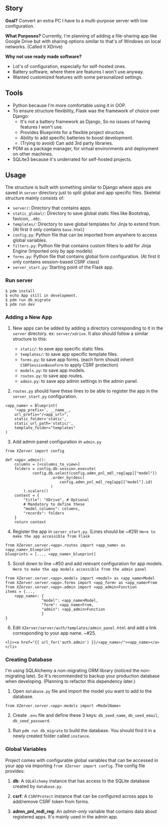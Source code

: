 ## Story

**Goal?**
Convert an extra PC I have to a multi-purpose server with low configuration.

**What Purposes?**
Currently, I'm planning of adding a file-sharing app like Google Drive but with sharing options similar to that's of Windows on local networks. (Called it XDrive)  

**Why not use ready made software?**
* Lot's of configuration, especially for self-hosted ones.
* Battery software, where there are features I won't use anyway.
* Wanted customized features with some personalized settings.

## Tools

* Python because I'm more comfortable using it in OOP.
* To ensure structure flexibility, Flask was the framework of choice over Django:
	* It's not a battery framework as Django, So no issues of having features I won't use.
	* Provides Blueprints for a flexible project structure.
	* Ability to add specific batteries to boost development.
	* (Trying to avoid) Can add 3rd party libraries.
* PDM as a package manager, for virtual environments and deployment on other machines.
* SQLite3 because it's underrated for self-hosted projects.

## Usage

The structure is built with something similar to Django where apps are saved in `server` directory just to split global and app specific files. Skeletal structure mainly consists of:

- `server/`: Directory that contains apps.
- `static_global/`: Directory to save global static files like Bootstrap, favicon, ..etc.
- `templates/`: Directory to save global templates for Jinja to extend from. (At first it only contains `base.html`)
- `config.py`: Python file that can be imported from anywhere to access global variables.
- `filters.py`: Python file that contains custom filters to add for Jinja Engine (Imported only by app models)
- `forms.py`: Python file that contains global form configuration. (At first it only contains session-based CSRF class)
- `server_start.py`: Starting point of the Flask app.

### Run server

```
$ pdm install
$ echo App still in development.
$ pdm run db_migrate
$ pdm run dev
```

### Adding a New App

1) New apps can be added by adding a directory corresponding to it in the `server` directory. ex: `server/xdrive`. It also should follow a similar structure to this:
	* `static/`: to save app specific static files.
	* `templates/`: to save app specific template files.
	* `forms.py`: to save app forms. (each form should inherit `CSRFSessionBaseForm` to apply CSRF protection)
	* `models.py`: to save app models.
	* `routes.py`: to save app routes.
	* `admin.py`: to save app admin settings in the admin panel.

2) `routes.py` should have these lines to be able to register the app in the `server_start.py` configuration.
```
<app_name> = Blueprint(
	'<app_prefix>', __name__,
	url_prefix="/<app_url>",
	static_folder='static',
	static_url_path='static/',
	template_folder="templates"
)
```

3) Add admin panel configuration in `admin.py`
```
from XZerver import config

def <app>_admin():
	columns = [<columns_to_view>]
	folders = config.db.session.execute(
			config.db.select(config.admn_pnl_mdl_reg[app]["model"])
					.order_by(desc(
						config.admn_pnl_mdl_reg[app]["model"].id)
					)
		).scalars()
	context = {
		"title": "XDrive", # Optional
		# Mandatory to define these
		"model_columns": columns,
		"records": folders
	}
	return context
```

4) Register the app in `server_start.py`. (Lines should be ~#29)
   `Here to make the app accessible from Flask`
```
from XZerver.server.<app>.routes import <app_name> as <app_name>_blueprint
blueprints = [..., <app_name>_blueprint]
```

5) Scroll down to line ~#50 and add relevant configuration for app models. 
   `Here to make the app models accessible from the admin panel`
```
from XZerver.server.<app>.models import <model> as <app_name>Model
from XZerver.server.<app>.forms import <app_form> as <app_name>From
from XZerver.server.<app>.admin import <app_admin>Function
items = {..., 
	<app_name>: {
				"model": <app_name>Model, 
				"form": <app_name>From,
				"admin": <app_admin>Function
				}
}
```

6) Edit `XZerver/server/auth/templates/admin_panel.html` and add a link corresponding to your app name. ~#25.
```
<li><a href="{{ url_for('auth.admin') }}/<app_name>/"><app_name></a></li>
```

### Creating Database

I'm using SQLAlchemy a non-migrating ORM library (noticed the non-migrating late). So It's recommended to backup your production database when developing. (Planning to refactor this dependency later.)

1) Open `database.py` file and import the model you want to add to the database.
```
from XZerver.server.<app>.models import <ModelName>
```

2) Create `.env` file and define these 3 keys: `db_seed_name`, `db_seed_email`, `db_seed_password`.

3) Run `pdm run db_migrate` to build the database. You should find it in a newly created folder called `instance`.

### Global Variables

Project comes with configurable global variables that can be accessed in your app via importing `from XZerver import config`. The config file provides:

1) **db**: A `SQLAlchemy` instance that has access to the SQLite database created by `database.py`.

2) **csrf**: A `CSRFProtect` instance that can be configured across apps to add/remove CSRF token from forms.

3) **admn_pnl_mdl_reg**: An *admin-only* variable that contains data about registered apps. It's mainly used in the admin app.